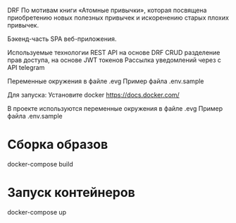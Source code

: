 DRF По мотивам книги «Атомные привычки», которая посвящена приобретению новых полезных привычек и искоренению старых плохих привычек. 

Бэкенд-часть SPA веб-приложения.

Используемые технологии 
REST API на основе DRF
CRUD 
разделение прав доступа, на основе JWT токенов
Рассылка уведомлений через с API telegram

Переменные окружения в файле .evg
Пример файла .env.sample

Для запуска: 
Установите docker
https://docs.docker.com/

В проекте используются переменные окружения в файле .evg
Пример файла .env.sample



# Сборка образов
docker-compose build

# Запуск контейнеров
docker-compose up
